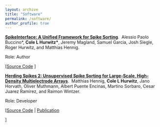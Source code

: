 ```yaml
---
layout: archive
title: "Software"
permalink: /software/
author_profile: true
---
```


<p>
<a href="https://github.com/SpikeInterface"><b>SpikeInterface: A Unified Framework for Spike Sorting</b></a>.&nbsp; Alessio Paolo Buccino*, <b>Cole L Hurwitz*</b>, Jeremy Magland, Samuel Garcia, Josh Siegle, Roger Hurwitz, and Matthias Hennig.
</p>
Role: Author

<p>
   [<a href="https://github.com/SpikeInterface">Source Code</a>
 ]
</p>

<p>
<a href="https://github.com/mhhennig/HS2"><b>Herding Spikes 2: Unsupervised Spike Sorting for Large-Scale, High-Density Multielectrode Arrays</b></a>.&nbsp; Matthias Hennig, <b>Cole L Hurwitz</b>, Jano Horvath, Oliver Muthmann, Albert Puente Encinas, Martino Sorbaro, Cesar Juarez Ramirez, and Raimon Wintzer.
</p>
Role: Developer

<p>
   [<a href="https://github.com/mhhennig/HS2">Source Code</a>
   | <a href="https://www.sciencedirect.com/science/article/pii/S221112471730236X">Publication</a>

 ]
</p>
